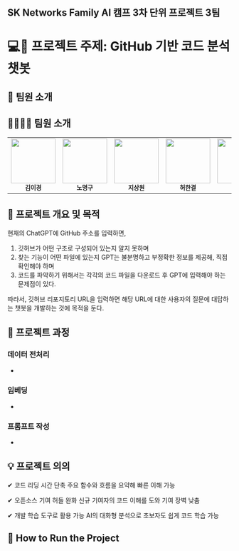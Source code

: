 ## SK Networks Family AI 캠프 3차 단위 프로젝트 3팀

# 💻🤖 프로젝트 주제: GitHub 기반 코드 분석 챗봇

## 👥 팀원 소개

## 👨‍👩‍👧‍👦 팀원 소개

<table>
  <tr>
    <td align="center">
      <img src="D:\YiKyeong\SK networks AI\유리" width="100"><br />
      <sub><b>김이경</b></sub>
    </td>
    <td align="center">
      <img src="D:\YiKyeong\SK networks AI\스노우맨" width="100"><br />
      <sub><b>노명구</b></sub>
    </td>
    <td align="center">
      <img src="D:\YiKyeong\SK networks AI\고뭉치" width="100"><br />
      <sub><b>지상원</b></sub>
    </td>
    <td align="center">
      <img src="D:\YiKyeong\SK networks AI\짱구" width="100"><br />
      <sub><b>허한결</b></sub>
    </td>
    <td align="center">
      <img src="D:\YiKyeong\SK networks AI\봉미선" width="100"><br />
      <sub><b>황차해</b></sub>
    </td>
  </tr>
</table>

## 📌 프로젝트 개요 및 목적
현재의 ChatGPT에 GitHub 주소를 입력하면,
1. 깃허브가 어떤 구조로 구성되어 있는지 알지 못하며
2. 찾는 기능이 어떤 파일에 있는지 GPT는 불분명하고 부정확한 정보를 제공해, 직접 확인해야 하며
3. 코드를 파악하기 위해서는 각각의 코드 파일을 다운로드 후 GPT에 입력해야 하는 문제점이 있다.

따라서, 깃허브 리포지토리 URL을 입력하면 해당 URL에 대한 사용자의 질문에 대답하는 챗봇을 개발하는 것에 목적을 둔다.



## 📅 프로젝트 과정
### 데이터 전처리
- ~~~~~

### 임베딩
- ~~~~~

### 프롬프트 작성
- ~~~~~

## 💡 프로젝트 의의

✔ 코드 리딩 시간 단축
주요 함수와 흐름을 요약해 빠른 이해 가능

✔ 오픈소스 기여 허들 완화
신규 기여자의 코드 이해를 도와 기여 장벽 낮춤

✔ 개발 학습 도구로 활용 가능
AI의 대화형 분석으로 초보자도 쉽게 코드 학습 가능

## 🚀 How to Run the Project
~~~~~~ (링크)
